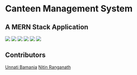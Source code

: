 # Canteen Management System

## A MERN Stack Application

![](https://i.imgur.com/DKRfYGe.png)
![](https://i.imgur.com/oHcosDT.png)
![](https://i.imgur.com/QetqfL3.png)
![](https://i.imgur.com/IGfgyhc.png)
![](https://i.imgur.com/sPqoDie.png)
![](https://i.imgur.com/JNlHpsu.png)
## Contributors

[Unnati Bamania](https://github.com/unnati2000)
[Nitin Ranganath](https://github.com/itsnitinr)
